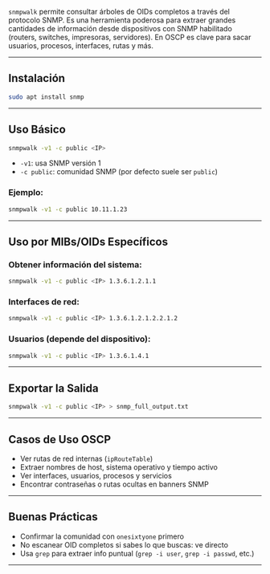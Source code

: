 `snmpwalk` permite consultar árboles de OIDs completos a través del protocolo SNMP. Es una herramienta poderosa para extraer grandes cantidades de información desde dispositivos con SNMP habilitado (routers, switches, impresoras, servidores). En OSCP es clave para sacar usuarios, procesos, interfaces, rutas y más.

---

## Instalación

```bash
sudo apt install snmp
```

---

## Uso Básico

```bash
snmpwalk -v1 -c public <IP>
```

- `-v1`: usa SNMP versión 1
- `-c public`: comunidad SNMP (por defecto suele ser `public`)

### Ejemplo:
```bash
snmpwalk -v1 -c public 10.11.1.23
```

---

## Uso por MIBs/OIDs Específicos

### Obtener información del sistema:
```bash
snmpwalk -v1 -c public <IP> 1.3.6.1.2.1.1
```

### Interfaces de red:
```bash
snmpwalk -v1 -c public <IP> 1.3.6.1.2.1.2.2.1.2
```

### Usuarios (depende del dispositivo):
```bash
snmpwalk -v1 -c public <IP> 1.3.6.1.4.1
```

---

## Exportar la Salida

```bash
snmpwalk -v1 -c public <IP> > snmp_full_output.txt
```

---

## Casos de Uso OSCP

- Ver rutas de red internas (`ipRouteTable`)
- Extraer nombres de host, sistema operativo y tiempo activo
- Ver interfaces, usuarios, procesos y servicios
- Encontrar contraseñas o rutas ocultas en banners SNMP

---

## Buenas Prácticas

- Confirmar la comunidad con `onesixtyone` primero
- No escanear OID completos si sabes lo que buscas: ve directo
- Usa `grep` para extraer info puntual (`grep -i user`, `grep -i passwd`, etc.)

---
